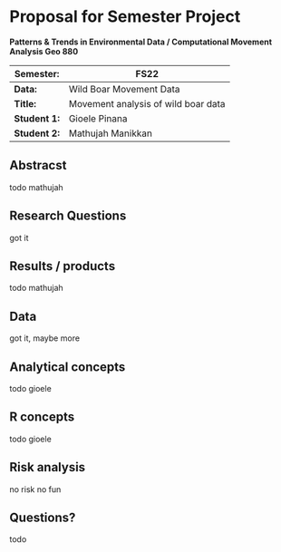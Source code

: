 # Proposal for Semester Project

**Patterns & Trends in Environmental Data / Computational Movement
Analysis Geo 880**

| Semester:      | FS22                                |
|----------------|-------------------------------------|
| **Data:**      | Wild Boar Movement Data             |
| **Title:**     | Movement analysis of wild boar data |
| **Student 1:** | Gioele Pinana                       |
| **Student 2:** | Mathujah Manikkan                   |

## Abstracst 
<!-- (50-60 words) --> todo mathujah 

## Research Questions
<!-- (50-60 words) --> got it

## Results / products
<!-- What do you expect, anticipate? --> todo mathujah

## Data
<!-- What data will you use? Will you require additional context data? Where do you get this data from? Do you already have all the data? --> got it, maybe more

## Analytical concepts
<!-- Which analytical concepts will you use? What conceptual movement spaces and respective modelling approaches of trajectories will you be using? What additional spatial analysis methods will you be using? --> todo gioele

## R concepts
<!-- Which R concepts, functions, packages will you mainly use. What additional spatial analysis methods will you be using? --> todo gioele

## Risk analysis
<!-- What could be the biggest challenges/problems you might face? What is your plan B? --> no risk no fun

## Questions? 
<!-- Which questions would you like to discuss at the coaching session? --> todo
